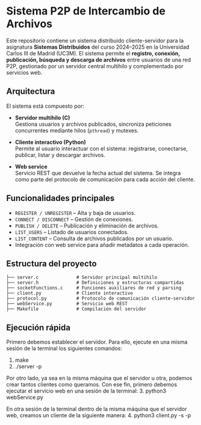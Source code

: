
# Sistema P2P de Intercambio de Archivos

Este repositorio contiene un sistema distribuido cliente-servidor para la asignatura **Sistemas Distribuidos** del curso 2024–2025 en la Universidad Carlos III de Madrid (UC3M). El sistema permite el **registro, conexión, publicación, búsqueda y descarga de archivos** entre usuarios de una red P2P, gestionado por un servidor central multihilo y complementado por servicios web.

## Arquitectura

El sistema está compuesto por:

- **Servidor multihilo (C)**  
  Gestiona usuarios y archivos publicados, sincroniza peticiones concurrentes mediante hilos (`pthread`) y mutexes.

- **Cliente interactivo (Python)**  
  Permite al usuario interactuar con el sistema: registrarse, conectarse, publicar, listar y descargar archivos.

- **Web service**  
  Servicio REST que devuelve la fecha actual del sistema. Se integra como parte del protocolo de comunicación para cada acción del cliente.

## Funcionalidades principales

- `REGISTER / UNREGISTER` – Alta y baja de usuarios.
- `CONNECT / DISCONNECT` – Gestión de conexiones.
- `PUBLISH / DELETE` – Publicación y eliminación de archivos.
- `LIST_USERS` – Listado de usuarios conectados.
- `LIST_CONTENT` – Consulta de archivos publicados por un usuario.
- Integración con web service para añadir metadatos a cada operación.

## Estructura del proyecto

```
├── server.c              # Servidor principal multihilo
├── server.h              # Definiciones y estructuras compartidas
├── socketFunctions.c     # Funciones auxiliares de red y parsing
├── client.py             # Cliente interactivo
├── protocol.py           # Protocolo de comunicación cliente-servidor
├── webService.py         # Servicio web REST
├── Makefile              # Compilación del servidor
```

## Ejecución rápida

Primero debemos establecer el servidor.
Para ello, ejecute en una misma sesión de la terminal los siguientes comandos:
1. make
2. ./server -p <puerto del servidor>

Por otro lado, ya sea en la misma máquina que el servidor u otra, podemos crear
tantos clientes como queramos. 
Con ese fin, primero debemos ejecutar el servicio web en una sesión de la terminal:
3. python3 webService.py

En otra sesión de la terminal dentro de la misma máquina que el servidor web,
creamos un cliente de la siguiente manera: 
4. python3 client.py -s <ip del servidor> -p <puerto del servidor>

